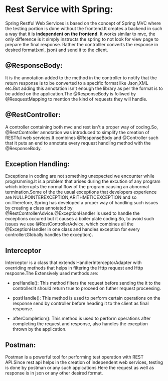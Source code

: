 # Rest Service with Spring:
Spring Restful Web Services is based on the concept of Spring MVC where the testing portion is done without the frontend.It creates a backend in such a way that it is **independent on the frontend**. It works similar to mvc, the only difference is it simply instructs the spring to not look for view page to prepare the final response. Rather the controlller converts the response in desired format(xml, json) and send it to the client.
 
## @ResponseBody:
It is the annotation added to  the method in the controller to notify that the return response is to be converted to a specific format like Json,XML etc.But adding this annotation isn't enough the library as per the format is to be added on the application.The @ResponseBody is follwed by @ResquestMapping to mention the kind of requests they will handle.

## @RestController:
A controller containing both mvc and rest isn't a proper way of coding.So, @RestController annotation was introduced  to simplify the creation of RESTful web services.It combines @ResponseBody and @Controller such that it puts an end to annotate every request handling method with the @ResponseBody.

## Exception Handling:
Exceptions in coding are not something unexpected we encounter while progrsmming.It is a problem that arises during the excution of any program which interrupts the normal flow of the program causing an abnormal termination.Some of the the usual exceptions that developers experience are NULLPOINTEREXCEPTION,ARITHMETICEXCEPTION and so on.Therefore, Spring has developed a proper way of handling such issues by creating a class annotated by @RestControllerAdvice.@ExceptionHandler is used to handle the exceptions occured but it causes a boiler plate coding.So, to avoid such issues we use @RestControllerAdvice, which combines all the @ExceptionHandler in one class and handles exception for every controller(Globally handles the exception).

## Interceptor
Interceptor is a class that extends HandlerInterceptorAdapter with overriding methods that helps in filtering the Http request and Http resposne.The Extensively used methods are:
- preHandle(): 
  This method filters the request before sending the it to the controller.It should return true to proceed on futher request proceesing.

- postHandle(): 
  This method is used to perform certain operations on the response send by controller before heading it to the client as final       response.

- afterCompletion(): 
  This method is used to perform operations after completing the request and response, also handles the exception thrown by the       application.


## Postman:
Postman is a powerful tool for performing test operation with REST API.Since rest api helps in the creation of  independent web services, testing  is done by postman or any such appications.Here the request as well as response is in json or any other desired format.



